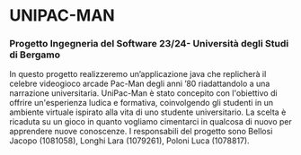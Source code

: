 <h1> UNIPAC-MAN</h1>
<h3> Progetto Ingegneria del Software 23/24- Università degli Studi di Bergamo</h3>
In questo progetto realizzeremo un’applicazione java che replicherà il celebre videogioco arcade Pac-Man degli anni ’80 riadattandolo a una narrazione universitaria.
UniPac-Man è stato concepito con l'obiettivo di offrire un'esperienza ludica e formativa, coinvolgendo gli studenti in un ambiente virtuale ispirato alla vita di uno studente universitario. 
La scelta è ricaduta su un gioco in quanto vogliamo cimentarci in qualcosa di nuovo per apprendere nuove conoscenze.
I responsabili del progetto sono Bellosi Jacopo (1081058), Longhi Lara (1079261), Poloni Luca (1078817).

